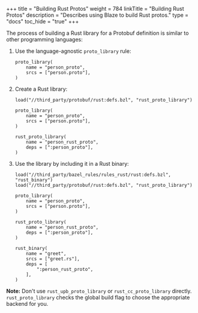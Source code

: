 +++
title = "Building Rust Protos"
weight = 784
linkTitle = "Building Rust Protos"
description = "Describes using Blaze to build Rust protos."
type = "docs"
toc_hide = "true"
+++

The process of building a Rust library for a Protobuf definition is similar to
other programming languages:

1.  Use the language-agnostic `proto_library` rule:

    ```build
    proto_library(
        name = "person_proto",
        srcs = ["person.proto"],
    )
    ```

2.  Create a Rust library:

    ```build {highlight="lines:1,8-11"}
    load("//third_party/protobuf/rust:defs.bzl", "rust_proto_library")

    proto_library(
        name = "person_proto",
        srcs = ["person.proto"],
    )

    rust_proto_library(
        name = "person_rust_proto",
        deps = [":person_proto"],
    )
    ```

3.  Use the library by including it in a Rust binary:

    ```build {highlight="lines:1,14-20"}
    load("//third_party/bazel_rules/rules_rust/rust:defs.bzl", "rust_binary")
    load("//third_party/protobuf/rust:defs.bzl", "rust_proto_library")

    proto_library(
        name = "person_proto",
        srcs = ["person.proto"],
    )

    rust_proto_library(
        name = "person_rust_proto",
        deps = [":person_proto"],
    )

    rust_binary(
        name = "greet",
        srcs = ["greet.rs"],
        deps = [
            ":person_rust_proto",
        ],
    )
    ```

**Note:** Don't use `rust_upb_proto_library` or `rust_cc_proto_library`
directly. `rust_proto_library` checks the global build flag to choose the
appropriate backend for you.
